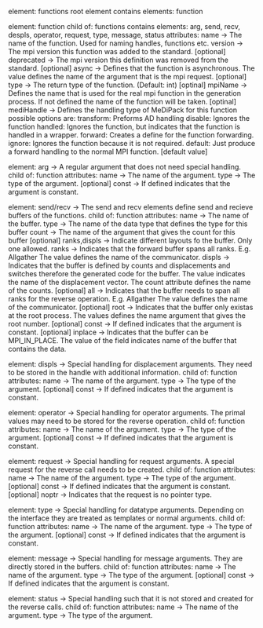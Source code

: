 element: functions
  root element
  contains elements: function

element: function
  child of: functions
  contains elements: arg, send, recv, despls, operator, request, type, message, status
  attributes:            name -> The name of the function. Used for naming handles, functions etc.
                      version -> The mpi version this function was added to the standard.
        [optional] deprecated -> The mpi version this definition was removed from the standard.
             [optional] async -> Defines that the function is asynchronous. The value defines the name of the
                                 argument that is the mpi request.
              [optional] type -> The return type of the function. (Default: int)
            [optinal] mpiName -> Defines the name that is used for the real mpi function in the generation process. If not defined the name of the function will be taken.
         [optinal] mediHandle -> Defines the handling type of MeDiPack for this function possible options are:
                                    transform: Preforms AD handling
                                      disable: Ignores the function
                                      handled: Ignores the function, but indicates that the function is handled in a wrapper.
                                      forward: Creates a define for the function forwarding.
                                       ignore: Ignores the function because it is not required.
                                      default: Just produce a forward handling to the normal MPI function. [default value]


element: arg
  -> A regular argument that does not need special handling.
  child of: function
  attributes:             name -> The name of the argument.
                          type -> The type of the argument.
              [optional] const -> If defined indicates that the argument is constant.

element: send/recv
  -> The send and recv elements define send and recieve buffers of the functions.
  child of: function
  attributes:                    name -> The name of the buffer.
                                 type -> The name of the data type that defines the type for this buffer
                                count -> The name of the argument that gives the count for this buffer
              [optional] ranks,displs -> Indicate different layouts fo the buffer. Only one allowed.
                                  ranks -> Indicates that the forward buffer spans all ranks. E.g. Allgather
                                           The value defines the name of the communicator.
                                 displs -> Indicates that the buffer is defined by counts and displacements and switches
                                           therefore the generated code for the buffer.
                                           The value indicates the name of the displacement vector. The count attribute defines
                                           the name of the counts.
                       [optional] all -> Indicates that the buffer needs to span all ranks for the reverse operation. E.g. Allgather
                                         The value defines the name of the communicator.
                      [optional] root -> Indicates that the buffer only existas at the root process. The values defines the name
                                         argument that gives the root number.
                     [optional] const -> If defined indicates that the argument is constant.
                   [optional] inplace -> Indicates that the buffer can be MPI_IN_PLACE. The value of the field indicates
                                         name of the buffer that contains the data.

element: displs
  -> Special handling for displacement arguments. They need to be stored in the handle with additional information.
  child of: function
  attributes:             name -> The name of the argument.
                          type -> The type of the argument.
              [optional] const -> If defined indicates that the argument is constant.

element: operator
  -> Special handling for operator arguments. The primal values may need to be stored for the reverse operation.
  child of: function
  attributes:             name -> The name of the argument.
                          type -> The type of the argument.
              [optional] const -> If defined indicates that the argument is constant.

element: request
  -> Special handling for request arguments. A special request for the reverse call needs to be created.
  child of: function
  attributes:             name -> The name of the argument.
                          type -> The type of the argument.
              [optional] const -> If defined indicates that the argument is constant.
              [optional] noptr -> Indicates that the request is no pointer type.

element: type
  -> Special handling for datatype arguments. Depending on the interface they are treated as templates or normal arguments.
  child of: function
  attributes:             name -> The name of the argument.
                          type -> The type of the argument.
              [optional] const -> If defined indicates that the argument is constant.

element: message
  -> Special handling for message arguments. They are directly stored in the buffers.
  child of: function
  attributes:             name -> The name of the argument.
                          type -> The type of the argument.
              [optional] const -> If defined indicates that the argument is constant.

element: status
  -> Special handling such that it is not stored and created for the reverse calls.
  child of: function
  attributes:             name -> The name of the argument.
                          type -> The type of the argument.
